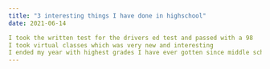 ```yaml
---
title: "3 interesting things I have done in highschool"
date: 2021-06-14

I took the written test for the drivers ed test and passed with a 98
I took virtual classes which was very new and interesting
I ended my year with highest grades I have ever gotten since middle school
---
```


